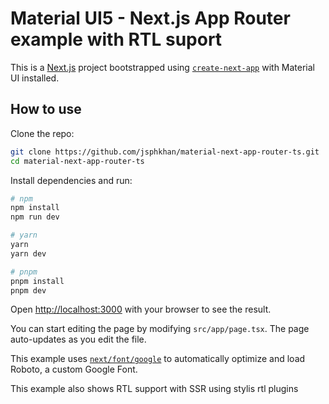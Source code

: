 # Material UI5 - Next.js App Router example with RTL suport

This is a [Next.js](https://nextjs.org/) project bootstrapped using [`create-next-app`](https://github.com/vercel/next.js/tree/canary/packages/create-next-app) with Material UI installed.

## How to use

Clone the repo:

<!-- #default-branch-switch -->

```bash
git clone https://github.com/jsphkhan/material-next-app-router-ts.git
cd material-next-app-router-ts
```

Install dependencies and run:

```bash
# npm
npm install
npm run dev

# yarn
yarn
yarn dev

# pnpm
pnpm install
pnpm dev
```

Open [http://localhost:3000](http://localhost:3000) with your browser to see the result.

You can start editing the page by modifying `src/app/page.tsx`. The page auto-updates as you edit the file.

This example uses [`next/font/google`](https://nextjs.org/docs/app/building-your-application/optimizing/fonts#google-fonts) to automatically optimize and load Roboto, a custom Google Font.

This example also shows RTL support with SSR using stylis rtl plugins
